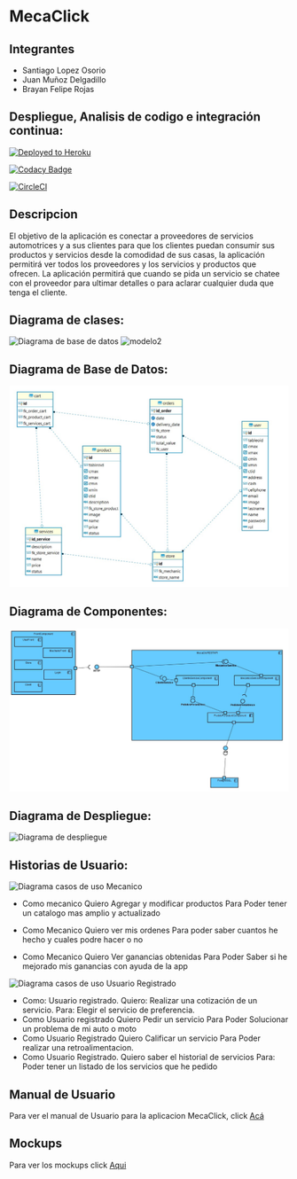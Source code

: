 # MecaClick

## Integrantes
- Santiago Lopez Osorio
- Juan Muñoz Delgadillo
- Brayan Felipe Rojas 

## Despliegue, Analisis de codigo e integración continua:
[![Deployed to Heroku](https://www.herokucdn.com/deploy/button.png)](http://mecaclic.herokuapp.com/)

[![Codacy Badge](https://app.codacy.com/project/badge/Grade/a239c365311e4969bab774b0af6f9a13)](https://www.codacy.com/gh/sfjwarriors/warriors?utm_source=github.com&amp;utm_medium=referral&amp;utm_content=sfjwarriors/warriors&amp;utm_campaign=Badge_Grade)

[![CircleCI](https://circleci.com/gh/sfjwarriors/warriors.svg?style=svg)](https://app.circleci.com/pipelines/github/sfjwarriors/warriors)

## Descripcion
El objetivo de la aplicación es conectar a proveedores de servicios automotrices y a sus clientes para que los clientes puedan consumir sus productos y servicios desde la comodidad de sus casas, la aplicación permitirá ver todos los proveedores y los servicios y productos que ofrecen. La aplicación permitirá que cuando se pida un servicio se chatee con el proveedor para ultimar detalles o para aclarar cualquier duda que tenga el cliente.

## Diagrama de clases:
![Diagrama de base de datos](https://i.ibb.co/6DXYPWw/model.png)
![modelo2](https://i.ibb.co/p1hFmBS/model2.png)

## Diagrama de Base de Datos:
![Diagrama de base de datos](img/ER.jpg)

## Diagrama de Componentes:
![Diagrama de componentes](img/components.jpg)

## Diagrama de Despliegue:
![Diagrama de despliegue](https://i.ibb.co/KqJmsq6/despliegue.png)

## Historias de Usuario:
![Diagrama casos de uso Mecanico](https://i.ibb.co/hX7B75d/casos-Proyecto.png)
* Como mecanico 
Quiero Agregar y modificar productos
Para Poder tener un catalogo mas amplio y actualizado 

* Como Mecanico
Quiero ver mis ordenes 
Para poder saber cuantos he hecho y cuales podre hacer o no 

* Como Mecanico 
Quiero Ver ganancias obtenidas 
Para Poder Saber si he mejorado mis ganancias con ayuda de la app



![Diagrama casos de uso Usuario Registrado](https://i.ibb.co/LdhyWQb/historia-Usuario.png)

* Como: Usuario registrado.
Quiero: Realizar una cotización de un servicio.
Para: Elegir el servicio de preferencia.
* Como Usuario registrado
Quiero  Pedir un servicio 
Para Poder Solucionar un problema de mi auto o moto 
* Como Usuario Registrado 
Quiero Calificar un servicio
Para Poder realizar una retroalimentacion.
* Como Usuario Registrado.
Quiero saber el historial de servicios
Para: Poder tener un listado de los servicios que he pedido
## Manual de Usuario
Para ver el manual de Usuario para la aplicacion MecaClick, click [Acá](https://github.com/sfjwarriors/warriors/blob/master/ManualDeUsuario.md)
## Mockups
Para ver los mockups click [Aqui](https://github.com/sfjwarriors/warriors/blob/master/Mockups.pdf)
